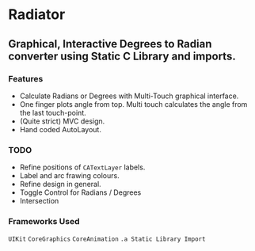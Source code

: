 # Radiator

## Graphical, Interactive Degrees to Radian converter using Static C Library and imports.

### Features
* Calculate Radians or Degrees with Multi-Touch graphical interface.
* One finger plots angle from top. Multi touch calculates the angle from the last touch-point.
* (Quite strict) MVC design.
* Hand coded AutoLayout.

### TODO
* Refine positions of `CATextLayer` labels.
* Label and arc frawing colours.
* Refine design in general.
* Toggle Control for Radians / Degrees
* Intersection 

### Frameworks Used

`UIKit` `CoreGraphics` `CoreAnimation` `.a Static Library Import`
